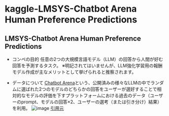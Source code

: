# kaggle-LMSYS-Chatbot Arena Human Preference Predictions

## LMSYS-Chatbot Arena Human Preference Predictions

- コンペの目的
  任意の2つの大規模言語モデル（LLM）の回答から人間が好む回答を予測するタスク。
  ※明記されてはいませんが、LLM強化学習用の報酬モデル作成が主なメリットとして挙げられると推察されます。
  
- データについて
  [Chatbot Arena](https://lmarena.ai/)という、公開済みの様々なLLMの中でランダムに選ばれた2つのモデルのどちらかの回答をユーザーが選好することで相対的なモデルの評価を下すプラットフォームにおける過去のデータ（ユーザーのprompt、モデルの回答×2、ユーザーの選考（または引き分け）結果）を利用。
  ![image](https://github.com/user-attachments/assets/337d1d20-c483-4fdd-b939-d28f19e320c4)
  [引用元](https://www.kaggle.com/code/abaojiang/lmsys-detailed-eda)
